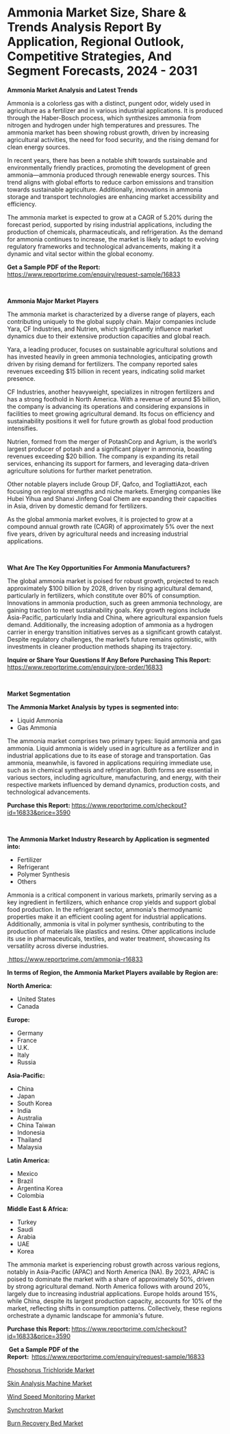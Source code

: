 <p><h1>Ammonia Market Size, Share & Trends Analysis Report By Application, Regional Outlook, Competitive Strategies, And Segment Forecasts, 2024 - 2031</h1></p><p><strong>Ammonia Market Analysis and Latest Trends</strong></p>
<p><p>Ammonia is a colorless gas with a distinct, pungent odor, widely used in agriculture as a fertilizer and in various industrial applications. It is produced through the Haber-Bosch process, which synthesizes ammonia from nitrogen and hydrogen under high temperatures and pressures. The ammonia market has been showing robust growth, driven by increasing agricultural activities, the need for food security, and the rising demand for clean energy sources. </p><p>In recent years, there has been a notable shift towards sustainable and environmentally friendly practices, promoting the development of green ammonia—ammonia produced through renewable energy sources. This trend aligns with global efforts to reduce carbon emissions and transition towards sustainable agriculture. Additionally, innovations in ammonia storage and transport technologies are enhancing market accessibility and efficiency. </p><p>The ammonia market is expected to grow at a CAGR of 5.20% during the forecast period, supported by rising industrial applications, including the production of chemicals, pharmaceuticals, and refrigeration. As the demand for ammonia continues to increase, the market is likely to adapt to evolving regulatory frameworks and technological advancements, making it a dynamic and vital sector within the global economy.</p></p>
<p><strong>Get a Sample PDF of the Report:&nbsp;</strong> <a href="https://www.reportprime.com/enquiry/request-sample/16833?utm_campaign=1872&utm_medium=2&utm_source=Github&utm_content=ia&utm_term=24122024&utm_id=ammonia">https://www.reportprime.com/enquiry/request-sample/16833</a></p>
<p>&nbsp;</p>
<p><strong>Ammonia Major Market Players</strong></p>
<p><p>The ammonia market is characterized by a diverse range of players, each contributing uniquely to the global supply chain. Major companies include Yara, CF Industries, and Nutrien, which significantly influence market dynamics due to their extensive production capacities and global reach.</p><p>Yara, a leading producer, focuses on sustainable agricultural solutions and has invested heavily in green ammonia technologies, anticipating growth driven by rising demand for fertilizers. The company reported sales revenues exceeding $15 billion in recent years, indicating solid market presence.</p><p>CF Industries, another heavyweight, specializes in nitrogen fertilizers and has a strong foothold in North America. With a revenue of around $5 billion, the company is advancing its operations and considering expansions in facilities to meet growing agricultural demand. Its focus on efficiency and sustainability positions it well for future growth as global food production intensifies.</p><p>Nutrien, formed from the merger of PotashCorp and Agrium, is the world’s largest producer of potash and a significant player in ammonia, boasting revenues exceeding $20 billion. The company is expanding its retail services, enhancing its support for farmers, and leveraging data-driven agriculture solutions for further market penetration.</p><p>Other notable players include Group DF, Qafco, and TogliattiAzot, each focusing on regional strengths and niche markets. Emerging companies like Hubei Yihua and Shanxi Jinfeng Coal Chem are expanding their capacities in Asia, driven by domestic demand for fertilizers.</p><p>As the global ammonia market evolves, it is projected to grow at a compound annual growth rate (CAGR) of approximately 5% over the next five years, driven by agricultural needs and increasing industrial applications.</p></p>
<p>&nbsp;</p>
<p><strong>What Are The Key Opportunities For Ammonia Manufacturers?</strong></p>
<p><p>The global ammonia market is poised for robust growth, projected to reach approximately $100 billion by 2028, driven by rising agricultural demand, particularly in fertilizers, which constitute over 80% of consumption. Innovations in ammonia production, such as green ammonia technology, are gaining traction to meet sustainability goals. Key growth regions include Asia-Pacific, particularly India and China, where agricultural expansion fuels demand. Additionally, the increasing adoption of ammonia as a hydrogen carrier in energy transition initiatives serves as a significant growth catalyst. Despite regulatory challenges, the market’s future remains optimistic, with investments in cleaner production methods shaping its trajectory.</p></p>
<p><strong>Inquire or Share Your Questions If Any Before Purchasing This Report:</strong> <a href="https://www.reportprime.com/enquiry/pre-order/16833?utm_campaign=1872&utm_medium=2&utm_source=Github&utm_content=ia&utm_term=24122024&utm_id=ammonia">https://www.reportprime.com/enquiry/pre-order/16833</a></p>
<p>&nbsp;</p>
<p><strong>Market Segmentation</strong></p>
<p><strong>The Ammonia Market Analysis by types is segmented into:</strong></p>
<p><ul><li>Liquid Ammonia</li><li>Gas Ammonia</li></ul></p>
<p><p>The ammonia market comprises two primary types: liquid ammonia and gas ammonia. Liquid ammonia is widely used in agriculture as a fertilizer and in industrial applications due to its ease of storage and transportation. Gas ammonia, meanwhile, is favored in applications requiring immediate use, such as in chemical synthesis and refrigeration. Both forms are essential in various sectors, including agriculture, manufacturing, and energy, with their respective markets influenced by demand dynamics, production costs, and technological advancements.</p></p>
<p><strong>Purchase this Report:&nbsp;</strong><a href="https://www.reportprime.com/checkout?id=16833&price=3590&utm_campaign=1872&utm_medium=2&utm_source=Github&utm_content=ia&utm_term=24122024&utm_id=ammonia">https://www.reportprime.com/checkout?id=16833&price=3590</a></p>
<p>&nbsp;</p>
<p><strong>The Ammonia Market Industry Research by Application is segmented into:</strong></p>
<p><ul><li>Fertilizer</li><li>Refrigerant</li><li>Polymer Synthesis</li><li>Others</li></ul></p>
<p><p>Ammonia is a critical component in various markets, primarily serving as a key ingredient in fertilizers, which enhance crop yields and support global food production. In the refrigerant sector, ammonia's thermodynamic properties make it an efficient cooling agent for industrial applications. Additionally, ammonia is vital in polymer synthesis, contributing to the production of materials like plastics and resins. Other applications include its use in pharmaceuticals, textiles, and water treatment, showcasing its versatility across diverse industries.</p></p>
<p><a href="https://www.reportprime.com/ammonia-r16833?utm_campaign=1872&utm_medium=2&utm_source=Github&utm_content=ia&utm_term=24122024&utm_id=ammonia">&nbsp;https://www.reportprime.com/ammonia-r16833</a></p>
<p><strong>In terms of Region, the Ammonia Market Players available by Region are:</strong></p>
<p>
    <p> <strong> North America: </strong>
        <ul>
            <li>United States</li>
            <li>Canada</li>
        </ul>
        </p> 
    <p> <strong> Europe: </strong>
        <ul>
            <li>Germany</li>
            <li>France</li>
            <li>U.K.</li>
            <li>Italy</li>
            <li>Russia</li>
        </ul>
        </p> 
    <p> <strong> Asia-Pacific: </strong>
        <ul>
            <li>China</li>
            <li>Japan</li>
            <li>South Korea</li>
            <li>India</li>
            <li>Australia</li>
            <li>China Taiwan</li>
            <li>Indonesia</li>
            <li>Thailand</li>
            <li>Malaysia</li>
        </ul>
        </p> 
    <p> <strong> Latin America: </strong>
        <ul>
            <li>Mexico</li>
            <li>Brazil</li>
            <li>Argentina Korea</li>
            <li>Colombia</li>
        </ul>
        </p> 
    <p> <strong> Middle East & Africa: </strong>
        <ul>
            <li>Turkey</li>
            <li>Saudi</li>
            <li>Arabia</li>
            <li>UAE</li>
            <li>Korea</li>
        </ul>
    </p>
    </p>
<p><p>The ammonia market is experiencing robust growth across various regions, notably in Asia-Pacific (APAC) and North America (NA). By 2023, APAC is poised to dominate the market with a share of approximately 50%, driven by strong agricultural demand. North America follows with around 20%, largely due to increasing industrial applications. Europe holds around 15%, while China, despite its largest production capacity, accounts for 10% of the market, reflecting shifts in consumption patterns. Collectively, these regions orchestrate a dynamic landscape for ammonia's future.</p></p>
<p><strong>Purchase this Report: </strong><a href="https://www.reportprime.com/checkout?id=16833&price=3590&utm_campaign=1872&utm_medium=2&utm_source=Github&utm_content=ia&utm_term=24122024&utm_id=ammonia">https://www.reportprime.com/checkout?id=16833&price=3590</a></p>
<p>&nbsp;<strong>Get a Sample PDF of the Report:&nbsp;&nbsp;</strong><a href="https://www.reportprime.com/enquiry/request-sample/16833?utm_campaign=1872&utm_medium=2&utm_source=Github&utm_content=ia&utm_term=24122024&utm_id=ammonia">https://www.reportprime.com/enquiry/request-sample/16833</a></p>
<p><strong></strong></p>
<p><p><a href="https://github.com/BryceTownsendr/Market-Research-Report-List-7/blob/main/phosphorus-trichloride-market.md?utm_campaign=1872&utm_medium=2&utm_source=Github&utm_content=ia&utm_term=24122024&utm_id=ammonia">Phosphorus Trichloride Market</a></p><p><a href="https://www.linkedin.com/pulse/skin-analysis-machine-value-chain-from-raw-materials-end-user-j8ene?utm_campaign=1872&utm_medium=2&utm_source=Github&utm_content=ia&utm_term=24122024&utm_id=ammonia">Skin Analysis Machine Market</a></p><p><a href="https://www.linkedin.com/pulse/wind-speed-monitoring-market-trends-detailed-study-its-segmentation-rsqhf?utm_campaign=1872&utm_medium=2&utm_source=Github&utm_content=ia&utm_term=24122024&utm_id=ammonia">Wind Speed Monitoring Market</a></p><p><a href="https://www.linkedin.com/pulse/comprehensive-synchrotron-report-industry-analysis-growth-driven-jpg9e?utm_campaign=1872&utm_medium=2&utm_source=Github&utm_content=ia&utm_term=24122024&utm_id=ammonia">Synchrotron Market</a></p><p><a href="https://www.linkedin.com/pulse/experts-forecast-significant-growth-burn-recovery-bed-market-projected-bsqkc?utm_campaign=1872&utm_medium=2&utm_source=Github&utm_content=ia&utm_term=24122024&utm_id=ammonia">Burn Recovery Bed Market</a></p></p>